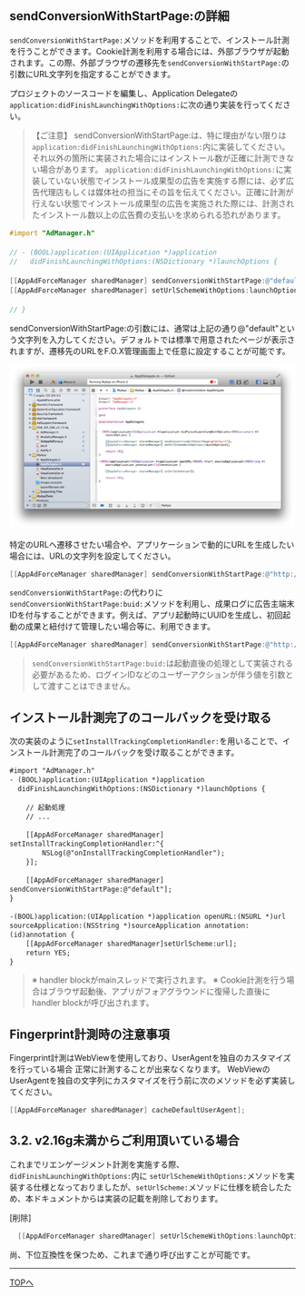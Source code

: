 ## sendConversionWithStartPage:の詳細

`sendConversionWithStartPage:`メソッドを利用することで、インストール計測を行うことができます。Cookie計測を利用する場合には、外部ブラウザが起動されます。この際、外部ブラウザの遷移先を`sendConversionWithStartPage:`の引数にURL文字列を指定することができます。

プロジェクトのソースコードを編集し、Application Delegateの`application:didFinishLaunchingWithOptions:`に次の通り実装を行ってください。

> 【ご注意】
sendConversionWithStartPage:は、特に理由がない限りは`application:didFinishLaunchingWithOptions:`内に実装してください。それ以外の箇所に実装された場合にはインストール数が正確に計測できない場合があります。
`application:didFinishLaunchingWithOptions:`に実装していない状態でインストール成果型の広告を実施する際には、必ず広告代理店もしくは媒体社の担当にその旨を伝えてください。正確に計測が行えない状態でインストール成果型の広告を実施された際には、計測されたインストール数以上の広告費の支払いを求められる恐れがあります。

```objective-c
#import "AdManager.h"

// - (BOOL)application:(UIApplication *)application
//   didFinishLaunchingWithOptions:(NSDictionary *)launchOptions {

[[AppAdForceManager sharedManager] sendConversionWithStartPage:@"default"];
[[AppAdForceManager sharedManager] setUrlSchemeWithOptions:launchOptions];

// }
```

sendConversionWithStartPage:の引数には、通常は上記の通り@"default"という文字列を入力してください。デフォルトでは標準で用意されたページが表示されますが、遷移先のURLをF.O.X管理画面上で任意に設定することが可能です。

![sendConversion01](./img01.png)

特定のURLヘ遷移させたい場合や、アプリケーションで動的にURLを生成したい場合には、URLの文字列を設定してください。

```objective-c
[[AppAdForceManager sharedManager] sendConversionWithStartPage:@"http://yourhost.com/yourpage.html"];
```

`sendConversionWithStartPage:`の代わりに`sendConversionWithStartPage:buid:`メソッドを利用し、成果ログに広告主端末IDを付与することができます。例えば、アプリ起動時にUUIDを生成し、初回起動の成果と紐付けて管理したい場合等に、利用できます。

```objective-c
[[AppAdForceManager sharedManager] sendConversionWithStartPage:@"http://yourhost.com/yourpage.html" buid:@"{your uniq id}"];
```
> `sendConversionWithStartPage:buid:`は起動直後の処理として実装される必要があるため、ログインIDなどのユーザーアクションが伴う値を引数として渡すことはできません。

## インストール計測完了のコールバックを受け取る

 次の実装のように`setInstallTrackingCompletionHandler:`を用いることで、インストール計測完了のコールバックを受け取ることができます。

```objc
#import "AdManager.h"
- (BOOL)application:(UIApplication *)application
  didFinishLaunchingWithOptions:(NSDictionary *)launchOptions {

    // 起動処理
    // ...

    [[AppAdForceManager sharedManager] setInstallTrackingCompletionHandler:^{
        NSLog(@"onInstallTrackingCompletionHandler");
    }];

    [[AppAdForceManager sharedManager] sendConversionWithStartPage:@"default"];
}

-(BOOL)application:(UIApplication *)application openURL:(NSURL *)url sourceApplication:(NSString *)sourceApplication annotation:(id)annotation {
    [[AppAdForceManager sharedManager]setUrlScheme:url];
    return YES;
}
```

 > ※ handler blockがmainスレッドで実行されます。
 > ※ Cookie計測を行う場合はブラウザ起動後、アプリがフォアグラウンドに復帰した直後にhandler blockが呼び出されます。

## Fingerprint計測時の注意事項

Fingerprint計測はWebViewを使用しており、UserAgentを独自のカスタマイズを行っている場合
正常に計測することが出来なくなります。
WebViewのUserAgentを独自の文字列にカスタマイズを行う前に次のメソッドを必ず実装してください。

```objective-c
[[AppAdForceManager sharedManager] cacheDefaultUserAgent];
```

## 3.2.	v2.16g未満からご利用頂いている場合

これまでリエンゲージメント計測を実施する際、`didFinishLaunchingWithOptions:`内に
`setUrlSchemeWithOptions:`メソッドを実装する仕様となっておりましたが、`setUrlScheme:`メソッドに仕様を統合したため、本ドキュメントからは実装の記載を削除しております。

[削除]
```objective-c
  [[AppAdForceManager sharedManager] setUrlSchemeWithOptions:launchOptions];
```
尚、下位互換性を保つため、これまで通り呼び出すことが可能です。



---
[TOPへ](/lang/ja/README.md)
